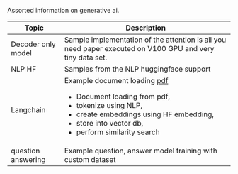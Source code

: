 Assorted information on generative ai. 

|Topic| Description|
|-|-|
|Decoder only model|Sample implementation of the attention is all you need paper executed on V100 GPU and very tiny data set.|
|NLP HF|Samples from the NLP huggingface support|
|Langchain| Example document loading [pdf](langchain/document_loader_pdf.ipynb)<br/> <ul><li>Document loading from pdf,  </li><li>tokenize using NLP, </li><li>create embeddings using HF embedding, </li><li>store into vector db, </li><li>perform similarity search|
|question answering|Example question, answer model training with custom dataset||
